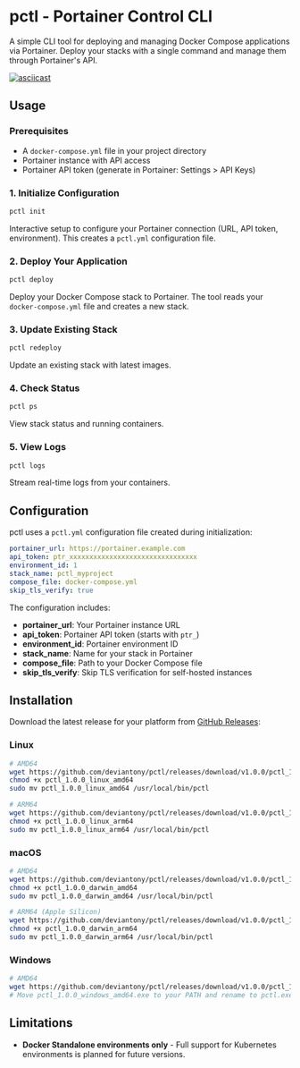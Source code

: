 # pctl - Portainer Control CLI

A simple CLI tool for deploying and managing Docker Compose applications via Portainer. Deploy your stacks with a single command and manage them through Portainer's API.

[![asciicast](https://asciinema.org/a/zYM6Tu31LesuRowrLDJZfGzcU.svg)](https://asciinema.org/a/zYM6Tu31LesuRowrLDJZfGzcU)

## Usage

### Prerequisites
- A `docker-compose.yml` file in your project directory
- Portainer instance with API access
- Portainer API token (generate in Portainer: Settings > API Keys)

### 1. Initialize Configuration
```bash
pctl init
```
Interactive setup to configure your Portainer connection (URL, API token, environment). This creates a `pctl.yml` configuration file.

### 2. Deploy Your Application
```bash
pctl deploy
```
Deploy your Docker Compose stack to Portainer. The tool reads your `docker-compose.yml` file and creates a new stack.

### 3. Update Existing Stack
```bash
pctl redeploy
```
Update an existing stack with latest images.

### 4. Check Status
```bash
pctl ps
```
View stack status and running containers.

### 5. View Logs
```bash
pctl logs
```
Stream real-time logs from your containers.

## Configuration

pctl uses a `pctl.yml` configuration file created during initialization:

```yaml
portainer_url: https://portainer.example.com
api_token: ptr_xxxxxxxxxxxxxxxxxxxxxxxxxxxxxxxx
environment_id: 1
stack_name: pctl_myproject
compose_file: docker-compose.yml
skip_tls_verify: true
```

The configuration includes:
- **portainer_url**: Your Portainer instance URL
- **api_token**: Portainer API token (starts with `ptr_`)
- **environment_id**: Portainer environment ID
- **stack_name**: Name for your stack in Portainer
- **compose_file**: Path to your Docker Compose file
- **skip_tls_verify**: Skip TLS verification for self-hosted instances

## Installation

Download the latest release for your platform from [GitHub Releases](https://github.com/deviantony/pctl/releases/tag/v1.0.0):

### Linux
```bash
# AMD64
wget https://github.com/deviantony/pctl/releases/download/v1.0.0/pctl_1.0.0_linux_amd64
chmod +x pctl_1.0.0_linux_amd64
sudo mv pctl_1.0.0_linux_amd64 /usr/local/bin/pctl

# ARM64
wget https://github.com/deviantony/pctl/releases/download/v1.0.0/pctl_1.0.0_linux_arm64
chmod +x pctl_1.0.0_linux_arm64
sudo mv pctl_1.0.0_linux_arm64 /usr/local/bin/pctl
```

### macOS
```bash
# AMD64
wget https://github.com/deviantony/pctl/releases/download/v1.0.0/pctl_1.0.0_darwin_amd64
chmod +x pctl_1.0.0_darwin_amd64
sudo mv pctl_1.0.0_darwin_amd64 /usr/local/bin/pctl

# ARM64 (Apple Silicon)
wget https://github.com/deviantony/pctl/releases/download/v1.0.0/pctl_1.0.0_darwin_arm64
chmod +x pctl_1.0.0_darwin_arm64
sudo mv pctl_1.0.0_darwin_arm64 /usr/local/bin/pctl
```

### Windows
```bash
# AMD64
wget https://github.com/deviantony/pctl/releases/download/v1.0.0/pctl_1.0.0_windows_amd64.exe
# Move pctl_1.0.0_windows_amd64.exe to your PATH and rename to pctl.exe
```

## Limitations

- **Docker Standalone environments only** - Full support for Kubernetes environments is planned for future versions.
